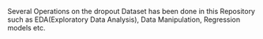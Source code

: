 Several Operations on the dropout Dataset has been done in this Repository such as EDA(Exploratory Data Analysis), Data Manipulation, Regression models etc.
